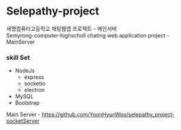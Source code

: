# Selepathy-project
세명컴퓨터고등학교 채팅웹앱 프로젝트 - 메인서버<br>
Semyrong-computer-highscholl chating web application project - MainServer<br>
### skill Set 
* NodeJs
    * express
    * socketio
    * electron
* MySQL
* Bootstrap

Main Server - https://github.com/YoonHyunWoo/selepathy_project-socketServer